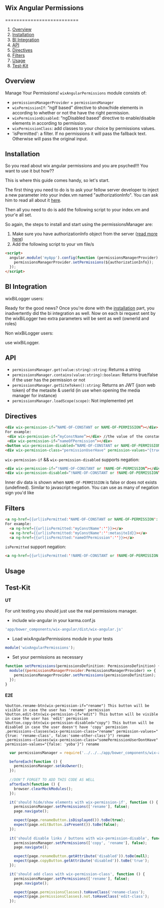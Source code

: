 ## Wix Angular Permissions
==========================

1. [Overview](#overview)
2. [Installation](#installation)
3. [BI Integration](#bi-integration)
4. [API](#api)
5. [Directives](#directives)
6. [Filters](#filters)
7. [Usage](#usage)
8. [Test-Kit](#test-kit)

## Overview

Manage Your Permissions!
`wixAngularPermissions` module consists of:
* `permissionsManagerProvider` + `permissionsManager`
* `wixPermissionIf`: “ngIf based” directive to show/hide elements in according to whether or not the have the right permission.
* `wixPermissionDisabled`: “ngDisabled based” directive to enable/disable elements in according to permission.
* `wixPermissionClass`: add classes to your choice by permissions values.
* 'isPermitted': a filter. If no permissions it will pass the fallback text. Otherwise will pass the original input.

## Installation
So you read about wix angular permissions and you are psyched!!!
You want to use it but how??

This is where this guide comes handy, so let's start.

The first thing you need to do is to ask your fellow server developer to inject a new parameter into your index.vm named "authorizationInfo". You can ask him to read all about it [here](https://github.com/wix/authorization#frontend-integration).

Then all you need to do is add the following script to your index.vm and your'e all set.

So again, the steps to install and start using the permissionsManager are:

1. Make sure you have authorizationInfo object from the server ([read more here](https://github.com/wix/authorization#frontend-integration))
2. Add the following script to your vm file/s

```html
<script>
  angular.module('myApp').config(function (permissionsManagerProvider) {
    permissionsManagerProvider.setPermissions(${authorizationInfo});
  });
</script>
```
## BI Integration
wixBiLogger users:

Ready for the good news? Once you're done with the [installation](installation) part, you inadvertently did the bi integration as well. Now on each bi request sent by the wixBiLogger two extra parameters will be sent as well (ownerId and roles)

Non wixBiLogger users:

use wixBiLogger.

## API

* `permissionsManager.get(value:string):string`:
        Returns a string
* `permissionsManager.contains(value:string):boolean`:
        Returns true/false if the user has the permission or not
* `permissionsManager.getSiteToken():string`:
        Returns an JWT (json web token) of the metasite & userId (in use when opening the media manager for instance)
* `permissionsManager.loadScope(scope)`:
        Not implemented yet

## Directives

```html
<div wix-permission-if=”NAME-OF-CONSTANT or NAME-OF-PERMISSION”></div> 
For example:
 <div wix-permission-if=”myConstName”></div> //the value of the constant should equal to the permission name
 <div wix-permission-if=”nameOfPermission”></div>
<button wix-permission-disabled=”NAME-OF-CONSTANT or NAME-OF-PERMISSION” wix-permission-context="context"></button>
<div wix-permission-class="permissionUserHave" permission-values="{true: \'small\', false: \'big\'}"></div>
```

`wix-permission-if` && `wix-permission-disabled` supports negation:  
```html
<div wix-permission-if=”!NAME-OF-CONSTANT or !NAME-OF-PERMISSION”></div>
<div wix-permission-disabled=”!NAME-OF-CONSTANT or !NAME-OF-PERMISSION”></div>
```
Inner div data is shown when `NAME-OF-PERMISSION` is false or does not exists (undefined). Similar to javascript negation.
You can use as many of negation sign you'd like

## Filters

```html
<a ng-href={{url|isPermitted:'NAME-OF-CONSTANT or NAME-OF-PERMISSION':'FALLBACK TEXT': permissionContext(Optional)}}></a>
For example:
  <a ng-href={{url|isPermitted:'myConstName':''}}></a>
  <a ng-href={{url|isPermitted:'myConstName':'':metasiteId}}></a>
  <a ng-href={{url|isPermitted:'nameOfPermission':''}}></a>
``` 

`isPermitted` support negation:
```html
<a ng-href={{url|isPermitted:'!NAME-OF-CONSTANT or !NAME-OF-PERMISSION':'FALLBACK TEXT'}}></a>
```

## Usage

## Test-Kit

#### UT

For unit testing you should just use the real permissions manager.

* include wix-angular in your karma.conf.js
```js
'app/bower_components/wix-angular/dist/wix-angular.js'
```
* Load wixAngularPermissions module in your tests
```js
module('wixAngularPermissions');
```
* Set your permissions as necessary
```js
function setPermissions(permissionsDefinition: PermissionsDefinition) {
  module((permissionsManagerProvider:PermissionsManagerProvider) => {
    permissionsManagerProvider.setPermissions(permissionsDefinition);
  });
}
```

#### E2E

```haml
%button.rename-btn(wix-permission-if="rename") This button will be visible in case the user has 'rename' permission
%button.edit-btn(wix-permission-if="edit") This button will be visible in case the user has 'edit' permission
%button.copy-btn(wix-permission-disabled="copy") This button will be disabled in case the user doesn't have 'copy' permission
.permissions-classes(wix-permission-class="rename" permission-values="{true: 'rename-class', false:'some-other-class'}") rename
.permissions-classes(wix-permission-class="somePermissionUserDontHave" permission-values="{false: 'yoba'}") rename
```

```js
  var permissionsManager = require('../../../app/bower_components/wix-angular/test/lib/permissions-manager-test-kit');

  beforeEach(function () {
    permissionsManager.setAsOwner();
  });
  
  //DON'T FORGET TO ADD THIS CODE AS WELL
  afterEach(function () {
    browser.clearMockModules();
  });

  it('should hide/show elements with wix-permission-if', function () {
    permissionsManager.setPermissions(['rename'], false);
    page.navigate();

    expect(page.renameButton.isDisplayed()).toBe(true);
    expect(page.editButton.isPresent()).toBe(false);
  });
  
  it('should disable links / buttons with wix-permission-disable', function () {
    permissionsManager.setPermissions(['copy', 'rename'], false);
    page.navigate();

    expect(page.renameButton.getAttribute('disabled')).toBe(null);
    expect(page.copyButton.getAttribute('disabled')).toBe('true');
  });

  it('should add class with wix-permission-class', function () {
    permissionsManager.setPermissions(['rename'], false);
    page.navigate();

    expect(page.permissionsClasses).toHaveClass('rename-class');
    expect(page.permissionsClasses).not.toHaveClass('edit-class');
  });
```
